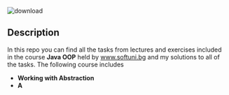 ![download](https://user-images.githubusercontent.com/120650256/208385967-841e4379-1de7-4309-8cc5-3e7b546d613c.jpeg)


## __**Description**__


In this repo you can find all the tasks from lectures and exercises included in the course __Java OOP__ held by www.softuni.bg and my solutions to all of the tasks. The following course includes

- __Working with Abstraction__
- __A__
